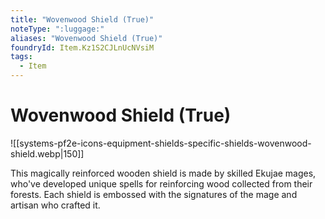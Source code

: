 ```yaml
---
title: "Wovenwood Shield (True)"
noteType: ":luggage:"
aliases: "Wovenwood Shield (True)"
foundryId: Item.Kz1S2CJLnUcNVsiM
tags:
  - Item
---
```


# Wovenwood Shield (True)
![[systems-pf2e-icons-equipment-shields-specific-shields-wovenwood-shield.webp|150]]

This magically reinforced wooden shield is made by skilled Ekujae mages, who've developed unique spells for reinforcing wood collected from their forests. Each shield is embossed with the signatures of the mage and artisan who crafted it.
